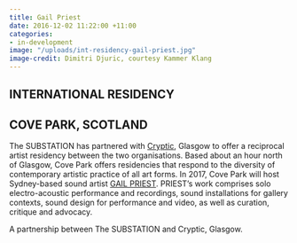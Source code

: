 ```yaml
---
title: Gail Priest
date: 2016-12-02 11:22:00 +11:00
categories:
- in-development
image: "/uploads/int-residency-gail-priest.jpg"
image-credit: Dimitri Djuric, courtesy Kammer Klang
---
```


## INTERNATIONAL RESIDENCY<BR>
## COVE PARK, SCOTLAND

The SUBSTATION has partnered with [Cryptic](http://www.cryptic.org.uk/), Glasgow to offer a reciprocal artist residency between the two organisations. Based about an hour north of Glasgow, Cove Park offers residencies that respond to the diversity of contemporary artistic practice of all art forms. In 2017, Cove Park will host Sydney-based sound artist [GAIL PRIEST](http://www.gailpriest.net/). PRIEST’s work comprises solo electro-acoustic performance and recordings, sound installations for gallery contexts, sound design for performance and video, as well as curation, critique and advocacy.

A partnership between The SUBSTATION and Cryptic, Glasgow.



